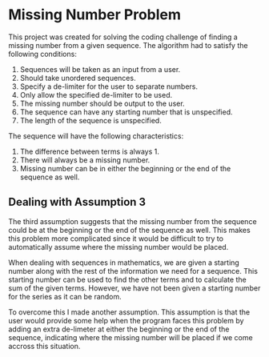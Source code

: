 # Missing Number Problem
This project was created for solving the coding challenge of finding a missing number from a given sequence. The algorithm had to satisfy the following conditions:
  1. Sequences will be taken as an input from a user.
  2. Should take unordered sequences.
  3. Specify a de-limiter for the user to separate numbers.
  4. Only allow the specified de-limiter to be used.
  5. The missing number should be output to the user.
  6. The sequence can have any starting number that is unspecified.
  7. The length of the sequence is unspecified.

The sequence will have the following characteristics:
  1. The difference between terms is always 1.
  2. There will always be a missing number.
  3. Missing number can be in either the beginning or the end of the sequence as well.

## Dealing with Assumption 3
The third assumption suggests that the missing number from the sequence could be at the beginning or the end of the sequence as well. This makes this problem more complicated since it would be difficult to try to automatically assume where the missing number would be placed.

When dealing with sequences in mathematics, we are given a starting number along with the rest of the information we need for a sequence. This starting number can be used to find the other terms and to calculate the sum of the given terms. However, we have not been given a starting number for the series as it can be random.

To overcome this I made another assumption. This assumption is that the user would provide some help when the program faces this problem by adding an extra de-limeter at either the beginning or the end of the sequence, indicating where the missing number will be placed if we come accross this situation.
